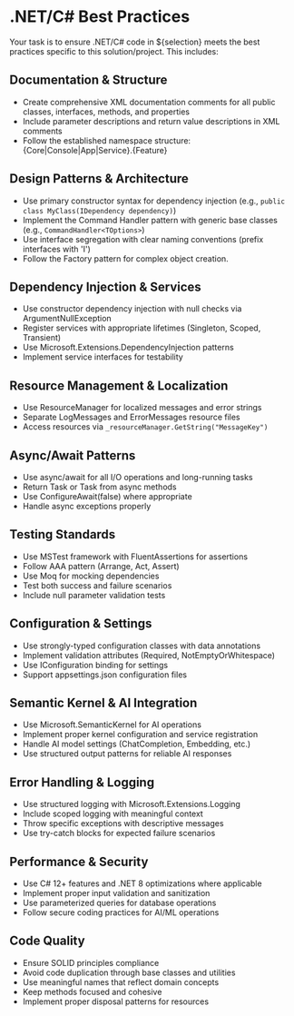 # .NET/C# Best Practices

Your task is to ensure .NET/C# code in ${selection} meets the best practices specific to this solution/project. This includes:

## Documentation & Structure

- Create comprehensive XML documentation comments for all public classes, interfaces, methods, and properties
- Include parameter descriptions and return value descriptions in XML comments
- Follow the established namespace structure: {Core|Console|App|Service}.{Feature}

## Design Patterns & Architecture

- Use primary constructor syntax for dependency injection (e.g., `public class MyClass(IDependency dependency)`)
- Implement the Command Handler pattern with generic base classes (e.g., `CommandHandler<TOptions>`)
- Use interface segregation with clear naming conventions (prefix interfaces with 'I')
- Follow the Factory pattern for complex object creation.

## Dependency Injection & Services

- Use constructor dependency injection with null checks via ArgumentNullException
- Register services with appropriate lifetimes (Singleton, Scoped, Transient)
- Use Microsoft.Extensions.DependencyInjection patterns
- Implement service interfaces for testability

## Resource Management & Localization

- Use ResourceManager for localized messages and error strings
- Separate LogMessages and ErrorMessages resource files
- Access resources via `_resourceManager.GetString("MessageKey")`

## Async/Await Patterns

- Use async/await for all I/O operations and long-running tasks
- Return Task or Task<T> from async methods
- Use ConfigureAwait(false) where appropriate
- Handle async exceptions properly

## Testing Standards

- Use MSTest framework with FluentAssertions for assertions
- Follow AAA pattern (Arrange, Act, Assert)
- Use Moq for mocking dependencies
- Test both success and failure scenarios
- Include null parameter validation tests

## Configuration & Settings

- Use strongly-typed configuration classes with data annotations
- Implement validation attributes (Required, NotEmptyOrWhitespace)
- Use IConfiguration binding for settings
- Support appsettings.json configuration files

## Semantic Kernel & AI Integration

- Use Microsoft.SemanticKernel for AI operations
- Implement proper kernel configuration and service registration
- Handle AI model settings (ChatCompletion, Embedding, etc.)
- Use structured output patterns for reliable AI responses

## Error Handling & Logging

- Use structured logging with Microsoft.Extensions.Logging
- Include scoped logging with meaningful context
- Throw specific exceptions with descriptive messages
- Use try-catch blocks for expected failure scenarios

## Performance & Security

- Use C# 12+ features and .NET 8 optimizations where applicable
- Implement proper input validation and sanitization
- Use parameterized queries for database operations
- Follow secure coding practices for AI/ML operations

## Code Quality

- Ensure SOLID principles compliance
- Avoid code duplication through base classes and utilities
- Use meaningful names that reflect domain concepts
- Keep methods focused and cohesive
- Implement proper disposal patterns for resources
